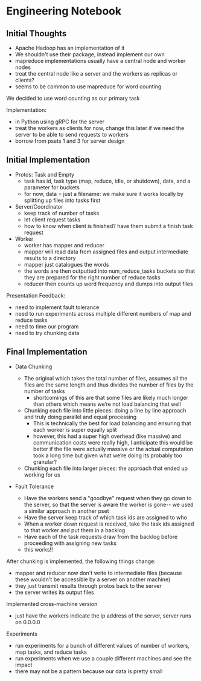 # Engineering Notebook

## Initial Thoughts
- Apache Hadoop has an implementation of it
- We shouldn't use their package, instead implement our own
- mapreduce implementations usually have a central node and worker nodes
- treat the central node like a server and the workers as replicas or clients?
- seems to be common to use mapreduce for word counting

We decided to use word counting as our primary task

Implementation:
- in Python using gRPC for the server
- treat the workers as clients for now, change this later if we need the server to be able to send requests to workers
- borrow from psets 1 and 3 for server design

## Initial Implementation
- Protos: Task and Empty
    - task has id, task type (map, reduce, idle, or shutdown), data, and a parameter for buckets
    - for now, data = just a filename: we make sure it works locally by splitting up files into tasks first
- Server/Coordinator
    - keep track of number of tasks
    - let client request tasks
    - how to know when client is finished? have them submit a finish task request
- Worker
    - worker has mapper and reducer
    - mapper will read data from assigned files and output intermediate results to a directory
    - mapper just catalogues the words 
    - the words are then outputted into num_reduce_tasks buckets so that they are prepared for the right number of reduce tasks
    - reducer then counts up word frequency and dumps into output files

Presentation Feedback:
- need to implement fault tolerance
- need to run experiments across multiple different numbers of map and reduce tasks
- need to time our program
- need to try chunking data

## Final Implementation
- Data Chunking
    - The original which takes the total number of files, assumes all the files are the same length and thus divides the number of files by the number of tasks
        - shortcomings of this are that some files are likely much longer than others which means we’re not load balancing that well
    - Chunking each file into little pieces: doing a line by line approach and truly doing parallel and equal processing
        - This is technically the best for load balancing and ensuring that each worker is super equally split
        - however, this had a super high overhead (like massive) and communication costs were really high, I anticipate this would be better if the file were actually massive or the actual computation took a long time but given what we’re doing its probably too granular?
    - Chunking each file into larger pieces: the approach that ended up working for us

- Fault Tolerance
    - Have the workers send a "goodbye" request when they go down to the server, so that the server is aware the worker is gone-- we used a similar approach in another pset
    - Have the server keep track of which task ids are assigned to who
    - When a worker down request is received, take the task ids assigned to that worker and put them in a backlog
    - Have each of the task requests draw from the backlog before proceeding with assigning new tasks
    - this works!!

After chunking is implemented, the following things change:
- mapper and reducer now don't write to intermediate files (because these wouldn't be accessible by a server on another machine)
- they just transmit results through protos back to the server
- the server writes its output files

Implemented cross-machine version
- just have the workers indicate the ip address of the server, server runs on 0.0.0.0

Experiments 
- run experiments for a bunch of different values of number of workers, map tasks, and reduce tasks
- run experiments when we use a couple different machines and see the impact
- there may not be a pattern because our data is pretty small